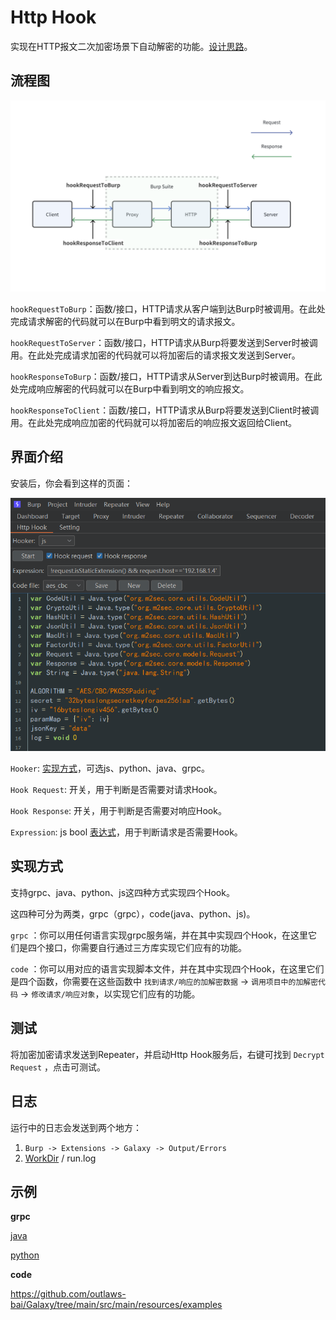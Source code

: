 # Http Hook

实现在HTTP报文二次加密场景下自动解密的功能。[设计思路](https://xz.aliyun.com/t/15051)。

## 流程图

![流程图](https://raw.githubusercontent.com/outlaws-bai/picture/main/img/image-20240621105543574.png)

`hookRequestToBurp`：函数/接口，HTTP请求从客户端到达Burp时被调用。在此处完成请求解密的代码就可以在Burp中看到明文的请求报文。

`hookRequestToServer`：函数/接口，HTTP请求从Burp将要发送到Server时被调用。在此处完成请求加密的代码就可以将加密后的请求报文发送到Server。

`hookResponseToBurp`：函数/接口，HTTP请求从Server到达Burp时被调用。在此处完成响应解密的代码就可以在Burp中看到明文的响应报文。

`hookResponseToClient`：函数/接口，HTTP请求从Burp将要发送到Client时被调用。在此处完成响应加密的代码就可以将加密后的响应报文返回给Client。

## 界面介绍

安装后，你会看到这样的页面：

![image-20240730215219927](https://raw.githubusercontent.com/outlaws-bai/picture/main/image-20240730215219927.png)

`Hooker`: [实现方式](https://github.com/outlaws-bai/Galaxy/blob/main/docs/HttpHook.md#%E5%AE%9E%E7%8E%B0%E6%96%B9%E5%BC%8F)，可选js、python、java、grpc。

`Hook Request`: 开关，用于判断是否需要对请求Hook。

`Hook Response`: 开关，用于判断是否需要对响应Hook。

`Expression`: js bool [表达式](https://github.com/outlaws-bai/Galaxy/blob/main/docs/Basic.md#Expression)，用于判断请求是否需要Hook。

## 实现方式

支持grpc、java、python、js这四种方式实现四个Hook。

这四种可分为两类，grpc（grpc），code(java、python、js)。

`grpc` ：你可以用任何语言实现grpc服务端，并在其中实现四个Hook，在这里它们是四个接口，你需要自行通过三方库实现它们应有的功能。

`code` ：你可以用对应的语言实现脚本文件，并在其中实现四个Hook，在这里它们是四个函数，你需要在这些函数中 `找到请求/响应的加解密数据` -> `调用项目中的加解密代码` -> `修改请求/响应对象`，以实现它们应有的功能。

## 测试

将加密加密请求发送到Repeater，并启动Http Hook服务后，右键可找到 `Decrypt Request` ，点击可测试。

## 日志

运行中的日志会发送到两个地方：

1. `Burp -> Extensions -> Galaxy -> Output/Errors`
2. [WorkDir](https://github.com/outlaws-bai/Galaxy/blob/main/docs/Basic.md#work-dir) / run.log

## 示例

**grpc**

[java](https://github.com/outlaws-bai/Galaxy/blob/main/src/test/java/org/m2sec/core/httphook/HttpHookGrpcServer.java)

[python](https://github.com/outlaws-bai/PyGRpcServer)

**code**

https://github.com/outlaws-bai/Galaxy/tree/main/src/main/resources/examples

